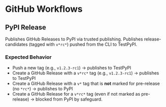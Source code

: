 # GitHub Workflows

## PyPI Release

Publishes GitHub Releases to PyPI via trusted publishing. Publishes release-candidates (tagged with `v*rc*`) pushed from the CLI to TestPyPI.

### Expected Behavior
* Push a new tag (e.g., `v1.2.3-rc1`) &rarr; publishes to TestPyPI
* Create a GitHub Release with a `v*rc*` tag (e.g., `v1.2.3-rc1`) &rarr; publishes to TestPyPI
* Create a GitHub Release with a `v*` tag that is **not** marked for pre-release (no `*rc*`) &rarr; publishes to PyPI
* Create a GitHub Release for a `v*rc*` tag (even if not marked as pre-release) &rarr; blocked from PyPI by safeguard.